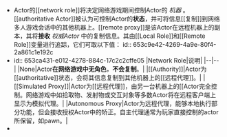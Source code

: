 - Actor的[[network role]]将决定网络游戏期间控制Actor的 *机器* 。[[authoritative Actor]]被认为可控制Actor的**状态**，并可将信息[[复制]]到网络多人游戏会话中的其他机器上。[[remote proxy]]是该Actor在远程机器上的副本，其将**接收** *权威Actor* 中的复制信息。其由[[Local Role]]和[[Remote Role]]变量进行追踪，它们可取以下值：
  id:: 653c9e42-4269-4a9e-80f4-2a861c1e192c
- id:: 653ca431-e012-4278-884c-17c2c2cffe05
  |Network Role|说明|
  |--|--|
  |None|Actor**在网络游戏中无角色**，**不会复制**。|
  |[[Authority]]|Actor为[[authoritative]]状态，会将其信息复制到其他机器上的[[远程代理]]。|
  |[[Simulated Proxy]]|Actor为[[远程代理]]，由另一台机器上的[[Actor完全控制。网络游戏中如拾取物、发射物或交互对象等多数Actor将在远程客户端上显示为模拟代理。|
  |Autonomous Proxy|Actor为远程代理，能够本地执行部分功能，但会接收授权Actor中的矫正。自主代理通常为玩家直接控制的actor所保留，如pawn。|
-
